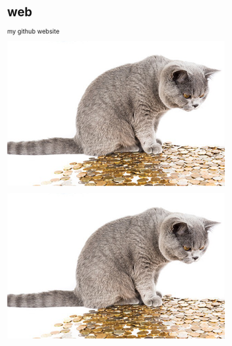 # web
my github website


![Cat](cat-coin.jpeg)

<img src="cat-coin.jpeg"
     alt="cat and coin"
     style="float: left; margin-right: 10px;" />
     
